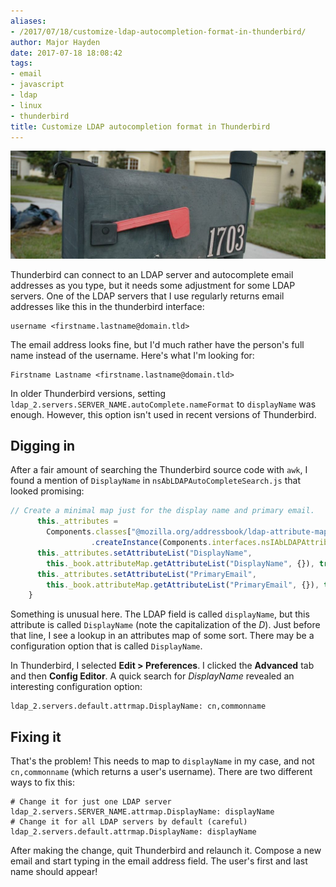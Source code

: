 ```yaml
---
aliases:
- /2017/07/18/customize-ldap-autocompletion-format-in-thunderbird/
author: Major Hayden
date: 2017-07-18 18:08:42
tags:
- email
- javascript
- ldap
- linux
- thunderbird
title: Customize LDAP autocompletion format in Thunderbird
---
```


![1]

Thunderbird can connect to an LDAP server and autocomplete email addresses as you type, but it needs some adjustment for some LDAP servers. One of the LDAP servers that I use regularly returns email addresses like this in the thunderbird interface:

```
username <firstname.lastname@domain.tld>
```

The email address looks fine, but I'd much rather have the person's full name instead of the username. Here's what I'm looking for:

```
Firstname Lastname <firstname.lastname@domain.tld>
```

In older Thunderbird versions, setting `ldap_2.servers.SERVER_NAME.autoComplete.nameFormat` to `displayName` was enough. However, this option isn't used in recent versions of Thunderbird.

## Digging in

After a fair amount of searching the Thunderbird source code with `awk`, I found a mention of `DisplayName` in `nsAbLDAPAutoCompleteSearch.js` that looked promising:

```javascript
// Create a minimal map just for the display name and primary email.
      this._attributes =
        Components.classes["@mozilla.org/addressbook/ldap-attribute-map;1"]
                  .createInstance(Components.interfaces.nsIAbLDAPAttributeMap);
      this._attributes.setAttributeList("DisplayName",
        this._book.attributeMap.getAttributeList("DisplayName", {}), true);
      this._attributes.setAttributeList("PrimaryEmail",
        this._book.attributeMap.getAttributeList("PrimaryEmail", {}), true);
    }
```

Something is unusual here. The LDAP field is called `displayName`, but this attribute is called `DisplayName` (note the capitalization of the _D_). Just before that line, I see a lookup in an attributes map of some sort. There may be a configuration option that is called `DisplayName`.

In Thunderbird, I selected **Edit > Preferences**. I clicked the **Advanced** tab and then **Config Editor**. A quick search for _DisplayName_ revealed an interesting configuration option:

```
ldap_2.servers.default.attrmap.DisplayName: cn,commonname
```

## Fixing it

That's the problem! This needs to map to `displayName` in my case, and not `cn,commonname` (which returns a user's username). There are two different ways to fix this:

```
# Change it for just one LDAP server
ldap_2.servers.SERVER_NAME.attrmap.DisplayName: displayName
# Change it for all LDAP servers by default (careful)
ldap_2.servers.default.attrmap.DisplayName: displayName
```

After making the change, quit Thunderbird and relaunch it. Compose a new email and start typing in the email address field. The user's first and last name should appear!

 [1]: /wp-content/uploads/2017/07/1280px-Mailbox_USA-e1500401199427.jpg